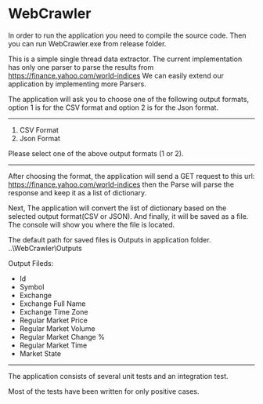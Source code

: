 # WebCrawler
In order to run the application you need to compile the source code.
Then you can run WebCrawler.exe from release folder.

This is a simple single thread data extractor.
The current implementation has only one parser to parse the results from https://finance.yahoo.com/world-indices
We can easily extend our application by implementing more Parsers.

The application will ask you to choose one of the following output formats, option 1 is for the CSV format and option 2 is for the 
Json format.

*****************
1. CSV Format
2. Json Format

Please select one of the above output formats (1 or 2).
*****************

After choosing the format, the application will send a GET request to this url: https://finance.yahoo.com/world-indices
then the Parse will parse the response and keep it as a list of dictionary.

Next, The application will convert the list of dictionary based on the selected output format(CSV or JSON). And finally, it will be saved as a file.
The console will show you where the file is located.

The default path for saved files is Outputs in application folder. ..\WebCrawler\Outputs

Output Fileds:
- Id
- Symbol
- Exchange
- Exchange Full Name
- Exchange Time Zone
- Regular Market Price
- Regular Market Volume
- Regular Market Change %
- Regular Market Time
- Market State


**********
The application consists of several unit tests and an integration test.

Most of the tests have been written for only positive cases.





